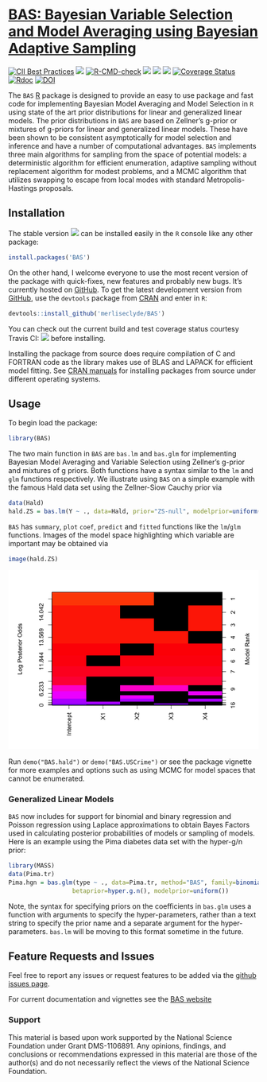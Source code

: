
<!-- README.md is generated from README.Rmd. Please edit that file -->

# [BAS: Bayesian Variable Selection and Model Averaging using Bayesian Adaptive Sampling](https://github.com/merliseclyde/BAS/)

[![CII Best
Practices](https://bestpractices.coreinfrastructure.org/projects/2055/badge)](https://bestpractices.coreinfrastructure.org/projects/2055)
[![](https://app.travis-ci.com/merliseclyde/BAS.svg?branch=master)](https://app.travis-ci.com/merliseclyde/BAS)
[![R-CMD-check](https://github.com/merliseclyde/BAS/workflows/R-CMD-check/badge.svg)](https://github.com/merliseclyde/BAS/actions)
[![](https://www.r-pkg.org/badges/version/BAS)](https://cran.r-project.org/package=BAS/)
[![](https://cranlogs.r-pkg.org/badges/BAS)](https://cran.r-project.org/package=BAS/)
[![](https://cranlogs.r-pkg.org/badges/grand-total/BAS)](https://cran.r-project.org/package=BAS/)
[![Coverage
Status](https://img.shields.io/codecov/c/github/merliseclyde/BAS/master.svg)](https://app.codecov.io/github/merliseclyde/BAS?branch=master)
[![Rdoc](https://api.rdocumentation.org/badges/version/BAS)](https://www.rdocumentation.org/packages/BAS/)
[![DOI](https://zenodo.org/badge/DOI/110.5281/zenodo.595639.svg)](https://doi.org/10.5281/zenodo.595639)

The `BAS` [R](https://www.r-project.org/) package is designed to provide
an easy to use package and fast code for implementing Bayesian Model
Averaging and Model Selection in `R` using state of the art prior
distributions for linear and generalized linear models. The prior
distributions in `BAS` are based on Zellner’s g-prior or mixtures of
g-priors for linear and generalized linear models. These have been shown
to be consistent asymptotically for model selection and inference and
have a number of computational advantages. `BAS` implements three main
algorithms for sampling from the space of potential models: a
deterministic algorithm for efficient enumeration, adaptive sampling
without replacement algorithm for modest problems, and a MCMC algorithm
that utilizes swapping to escape from local modes with standard
Metropolis-Hastings proposals.

## Installation

The stable version
[![](https://www.r-pkg.org/badges/version/BAS)](https://cran.r-project.org/package=BAS)
can be installed easily in the `R` console like any other package:

``` r
install.packages('BAS')
```

On the other hand, I welcome everyone to use the most recent version of
the package with quick-fixes, new features and probably new bugs. It’s
currently hosted on [GitHub](https://github.com/merliseclyde/BAS/). To
get the latest development version from
[GitHub](https://github.com/merliseclyde/), use the `devtools` package
from [CRAN](https://cran.r-project.org/package=devtools) and enter in
`R`:

``` r
devtools::install_github('merliseclyde/BAS')
```

You can check out the current build and test coverage status courtesy
Travis CI:
[![](https://app.travis-ci.com/merliseclyde/BAS.svg?branch=master)](https://app.travis-ci.com/merliseclyde/BAS/)
before installing.

Installing the package from source does require compilation of C and
FORTRAN code as the library makes use of BLAS and LAPACK for efficient
model fitting. See [CRAN
manuals](https://cran.r-project.org/doc/manuals/r-devel/R-admin.html)
for installing packages from source under different operating systems.

## Usage

To begin load the package:

``` r
library(BAS)
```

The two main function in `BAS` are `bas.lm` and `bas.glm` for
implementing Bayesian Model Averaging and Variable Selection using
Zellner’s g-prior and mixtures of g priors. Both functions have a syntax
similar to the `lm` and `glm` functions respectively. We illustrate
using `BAS` on a simple example with the famous Hald data set using the
Zellner-Siow Cauchy prior via

``` r
data(Hald)
hald.ZS = bas.lm(Y ~ ., data=Hald, prior="ZS-null", modelprior=uniform(), method="BAS")
```

`BAS` has `summary`, `plot` `coef`, `predict` and `fitted` functions
like the `lm`/`glm` functions. Images of the model space highlighting
which variable are important may be obtained via

``` r
image(hald.ZS)
```

![](man/figures/unnamed-chunk-3-1.png)<!-- -->

Run `demo("BAS.hald")` or `demo("BAS.USCrime")` or see the package
vignette for more examples and options such as using MCMC for model
spaces that cannot be enumerated.

### Generalized Linear Models

`BAS` now includes for support for binomial and binary regression and
Poisson regression using Laplace approximations to obtain Bayes Factors
used in calculating posterior probabilities of models or sampling of
models. Here is an example using the Pima diabetes data set with the
hyper-g/n prior:

``` r
library(MASS)
data(Pima.tr)
Pima.hgn = bas.glm(type ~ ., data=Pima.tr, method="BAS", family=binomial(),
                  betaprior=hyper.g.n(), modelprior=uniform())
```

Note, the syntax for specifying priors on the coefficients in `bas.glm`
uses a function with arguments to specify the hyper-parameters, rather
than a text string to specify the prior name and a separate argument for
the hyper-parameters. `bas.lm` will be moving to this format sometime in
the future.

## Feature Requests and Issues

Feel free to report any issues or request features to be added via the
[github issues page](https://github.com/merliseclyde/BAS/issues/).

For current documentation and vignettes see the [BAS
website](https://merliseclyde.github.io/BAS/)

### Support

This material is based upon work supported by the National Science
Foundation under Grant DMS-1106891. Any opinions, findings, and
conclusions or recommendations expressed in this material are those of
the author(s) and do not necessarily reflect the views of the National
Science Foundation.
